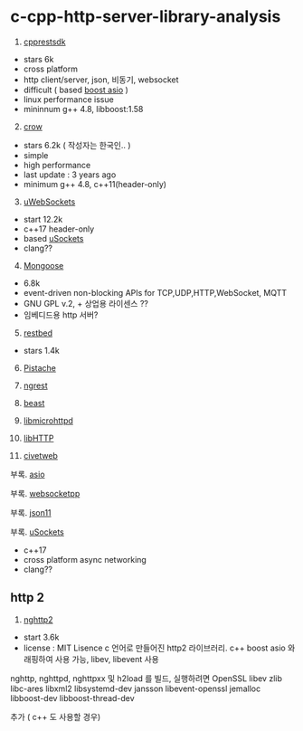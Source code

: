# c-cpp-http-server-library-analysis 


1. [cpprestsdk](https://github.com/microsoft/cpprestsdk)
-   stars 6k
-   cross platform 
-   http client/server, json, 비동기, websocket
-   difficult ( based [boost asio](https://www.boost.org/doc/libs/1_75_0/doc/html/boost_asio.html) )
-   linux performance issue
-   mininnum g++ 4.8, libboost:1.58

2. [crow](https://github.com/ipkn/crow)
-   stars 6.2k ( 작성자는 한국인.. )
-   simple
-   high performance
-   last update : 3 years ago
-   minimum g++ 4.8, c++11(header-only)

3. [uWebSockets](https://github.com/uNetworking/uWebSockets)
-   start 12.2k
-   c++17 header-only
-   based [uSockets](https://github.com/uNetworking/uSockets)
-   clang??  

4. [Mongoose](https://github.com/cesanta/mongoose)
-   6.8k
-   event-driven non-blocking APIs for TCP,UDP,HTTP,WebSocket, MQTT
-   GNU GPL v.2, + 상업용 라이센스 ??
-   임베디드용 http 서버?

5. [restbed](https://github.com/Corvusoft/restbed)
-   stars 1.4k

6. [Pistache](http://pistache.io/)

7. [ngrest](https://github.com/loentar/ngrest.git)

8. [beast](https://github.com/boostorg/beast)

9. [libmicrohttpd](https://www.gnu.org/software/libmicrohttpd/)

10. [libHTTP](https://github.com/lammertb/libhttp)

11. [civetweb](https://github.com/civetweb/civetweb)

부록. [asio](https://www.boost.org/doc/libs/1_75_0/doc/html/boost_asio.html)  

부록. [websocketpp](https://github.com/zaphoyd/websocketpp)

부록. [json11](https://github.com/dropbox/json11)

부록. [uSockets](https://www.boost.org/doc/libs/1_75_0/doc/html/boost_asio.html)
-   c++17
-   cross platform async networking
-   clang??


## http 2

1. [nghttp2](https://nghttp2.org/documentation/index.html)
-   start 3.6k
-   license : MIT Lisence
c 언어로 만들어진 http2 라이브러리.
c++ boost asio 와 래핑하여 사용 가능, libev, libevent 사용 


nghttp, nghttpd, nghttpxx 및 h2load 를 빌드, 실행하려면
OpenSSL
libev
zlib
libc-ares
libxml2
libsystemd-dev
jansson
libevent-openssl
jemalloc
libboost-dev
libboost-thread-dev



추가 ( c++ 도 사용할 경우)

